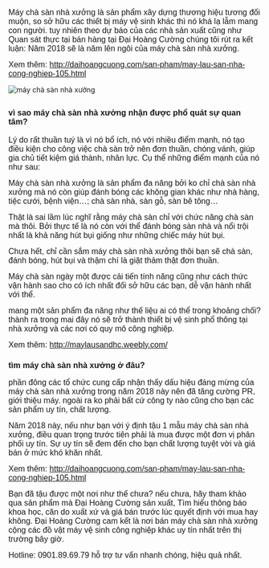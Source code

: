 <p><span style="font-family: arial, helvetica, sans-serif; font-size: medium;">M&aacute;y ch&agrave; s&agrave;n nh&agrave; xưởng l&agrave; sản phẩm x&acirc;y dựng thương hiệu tương đối muộn, so sở hữu c&aacute;c thiết bị m&aacute;y vệ sinh kh&aacute;c th&igrave; n&oacute; kh&aacute; lạ lẫm mang con người. tuy nhi&ecirc;n theo dự b&aacute;o của c&aacute;c nh&agrave; sản xuất cũng như Quan s&aacute;t thực tại b&aacute;n h&agrave;ng tại Đại Ho&agrave;ng Cường ch&uacute;ng t&ocirc;i r&uacute;t ra kết luận: Năm 2018 sẽ l&agrave; năm l&ecirc;n ng&ocirc;i của m&aacute;y ch&agrave; s&agrave;n nh&agrave; xưởng.</span></p>
<p><span style="font-family: arial, helvetica, sans-serif; font-size: medium;">Xem th&ecirc;m:&nbsp;<a href="http://daihoangcuong.com/san-pham/may-lau-san-nha-cong-nghiep-105.html">http://daihoangcuong.com/san-pham/may-lau-san-nha-cong-nghiep-105.html</a></span></p>
<p><img title="m&aacute;y ch&agrave; s&agrave;n nh&agrave; xưởng" src="https://2.bp.blogspot.com/-TyJl2h55CPA/Wqt5RyIzM-I/AAAAAAAADAs/6amKEKshaqwCu-1ok5nRNTtnDhFm3glZgCLcBGAs/s1600/may-cha-san-nha-xuong.jpg" alt="m&aacute;y ch&agrave; s&agrave;n nh&agrave; xưởng" data-blogger-escaped-data-original-height="450" data-blogger-escaped-data-original-width="600" /></p>
<div>
<h2><span style="font-family: arial, helvetica, sans-serif; font-size: medium;">v&igrave; sao m&aacute;y ch&agrave; s&agrave;n nh&agrave; xưởng nhận được phổ qu&aacute;t sự quan t&acirc;m?</span></h2>
<p><span style="font-size: medium; font-family: arial, helvetica, sans-serif;">L&yacute; do rất thuần tu&yacute; l&agrave; v&igrave; n&oacute; bổ &iacute;ch, n&oacute; với nhiều điểm mạnh, n&oacute; tạo điều kiện cho c&ocirc;ng việc ch&agrave; s&agrave;n trở n&ecirc;n đơn thuần, ch&oacute;ng v&aacute;nh, gi&uacute;p gia chủ tiết kiệm gi&aacute; th&agrave;nh, nh&acirc;n lực. Cụ thể những điểm mạnh của n&oacute; như sau:</span></p>
<p><span style="font-size: medium; font-family: arial, helvetica, sans-serif;">M&aacute;y ch&agrave; s&agrave;n nh&agrave; xưởng l&agrave; sản phẩm đa năng bởi ko chỉ ch&agrave; s&agrave;n nh&agrave; xưởng m&agrave; n&oacute; c&ograve;n gi&uacute;p đ&aacute;nh b&oacute;ng c&aacute;c kh&ocirc;ng gian kh&aacute;c như nh&agrave; h&agrave;ng, tiệc cưới, bệnh viện&hellip;; ch&agrave; s&agrave;n nh&agrave;, s&agrave;n gỗ, s&agrave;n b&ecirc; t&ocirc;ng&hellip;</span></p>
<p><span style="font-size: medium; font-family: arial, helvetica, sans-serif;">Thật l&agrave; sai lầm l&uacute;c nghĩ rằng m&aacute;y ch&agrave; s&agrave;n chỉ với chức năng ch&agrave; s&agrave;n m&agrave; th&ocirc;i. Bởi thực tế l&agrave; n&oacute; c&ograve;n với thể đ&aacute;nh b&oacute;ng s&agrave;n nh&agrave; v&agrave; nổi trội nhất l&agrave; khả năng h&uacute;t bụi giống như những chiếc m&aacute;y h&uacute;t bụi.</span></p>
<p><span style="font-size: medium; font-family: arial, helvetica, sans-serif;">Chưa hết, chỉ cần sắm m&aacute;y ch&agrave; s&agrave;n nh&agrave; xưởng th&ocirc;i bạn sẽ ch&agrave; s&agrave;n, đ&aacute;nh b&oacute;ng, h&uacute;t bụi v&agrave; thậm ch&iacute; l&agrave; giặt thảm thật đơn thuần.</span></p>
<p><span style="font-size: medium; font-family: arial, helvetica, sans-serif;">M&aacute;y ch&agrave; s&agrave;n ng&agrave;y một được cải tiến t&iacute;nh năng cũng như c&aacute;ch thức vận h&agrave;nh sao cho c&oacute; &iacute;ch nhất đối sở hữu c&aacute;c bạn, dễ vận h&agrave;nh nhất với thể.</span></p>
<p><span style="font-size: medium; font-family: arial, helvetica, sans-serif;">mang một sản phẩm đa năng như thế liệu ai c&oacute; thể trong khoảng chối? th&agrave;nh ra trong mai đ&acirc;y n&oacute; sẽ trở th&agrave;nh thiết bị vệ sinh phổ th&ocirc;ng tại nh&agrave; xưởng v&agrave; c&aacute;c nơi c&oacute; quy m&ocirc; c&ocirc;ng nghiệp.</span></p>
<p><span style="font-size: medium; font-family: arial, helvetica, sans-serif;">Xem th&ecirc;m:&nbsp;<a title="http://maylausandhc.weebly.com/" href="http://maylausandhc.weebly.com/">http://maylausandhc.weebly.com/</a></span></p>
<h3><span style="font-size: medium; font-family: arial, helvetica, sans-serif;">t&igrave;m m&aacute;y ch&agrave; s&agrave;n nh&agrave; xưởng ở đ&acirc;u?</span></h3>
<p><span style="font-size: medium; font-family: arial, helvetica, sans-serif;">phần đ&ocirc;ng c&aacute;c tổ chức cung cấp nhận thấy dấu hiệu đ&aacute;ng mừng của m&aacute;y ch&agrave; s&agrave;n nh&agrave; xưởng trong năm 2018 n&agrave;y n&ecirc;n đ&atilde; tăng cường PR, giới thiệu m&aacute;y. ngo&agrave;i ra ko phải bất cứ c&ocirc;ng ty n&agrave;o cũng cho bạn c&aacute;c sản phẩm uy t&iacute;n, chất lượng.</span></p>
<p><span style="font-size: medium; font-family: arial, helvetica, sans-serif;">Năm 2018 n&agrave;y, nếu như bạn với &yacute; định tậu 1 mẫu m&aacute;y ch&agrave; s&agrave;n nh&agrave; xưởng, điều quan trọng trước ti&ecirc;n phải l&agrave; mua được một đơn vị ph&acirc;n phối uy t&iacute;n. Sự uy t&iacute;n sẽ đem đến cho bạn chất lượng tuyệt vời v&agrave; gi&aacute; b&aacute;n ở mức kh&oacute; khăn nhất.</span></p>
<p><span style="font-size: medium; font-family: arial, helvetica, sans-serif;"><span>Xem th&ecirc;m:&nbsp;</span><a title="http://daihoangcuong.com/san-pham/may-lau-san-nha-cong-nghiep-105.html" href="http://daihoangcuong.com/san-pham/may-lau-san-nha-cong-nghiep-105.html">http://daihoangcuong.com/san-pham/may-lau-san-nha-cong-nghiep-105.html</a></span></p>
<p><span style="font-size: medium; font-family: arial, helvetica, sans-serif;">Bạn đ&atilde; tậu được một nơi như thế chưa? nếu chưa, h&atilde;y tham khảo qua sản phẩm m&agrave; Đại Ho&agrave;ng Cường sản xuất, T&igrave;m hiểu th&ocirc;ng b&aacute;o khoa học, căn do xuất xứ v&agrave; gi&aacute; b&aacute;n trước l&uacute;c quyết định với mua hay kh&ocirc;ng. Đại Ho&agrave;ng Cường cam kết l&agrave; nơi b&aacute;n m&aacute;y ch&agrave; s&agrave;n nh&agrave; xưởng cộng c&aacute;c đồ vật m&aacute;y vệ sinh c&ocirc;ng nghiệp kh&aacute;c uy t&iacute;n nhất tr&ecirc;n thị trường b&acirc;y giờ.</span></p>
<p><span style="font-size: medium; font-family: arial, helvetica, sans-serif;">Hotline: 0901.89.69.79 hỗ trợ tư vấn nhanh ch&oacute;ng, hiệu quả nhất.</span></p>
</div>
